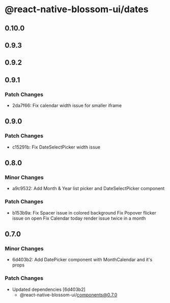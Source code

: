 # @react-native-blossom-ui/dates

## 0.10.0

## 0.9.3

## 0.9.2

## 0.9.1

### Patch Changes

- 2da7f66: Fix calendar width issue for smaller iframe

## 0.9.0

### Patch Changes

- c15291b: Fix DateSelectPicker width issue

## 0.8.0

### Minor Changes

- a9c9532: Add Month & Year list picker and DateSelectPicker component

### Patch Changes

- b153b9a: Fix Spacer issue in colored background
  Fix Popover flicker issue on open
  Fix Calendar today render issue twice in a month

## 0.7.0

### Minor Changes

- 6d403b2: Add DatePicker component with MonthCalendar and it's props

### Patch Changes

- Updated dependencies [6d403b2]
  - @react-native-blossom-ui/components@0.7.0
